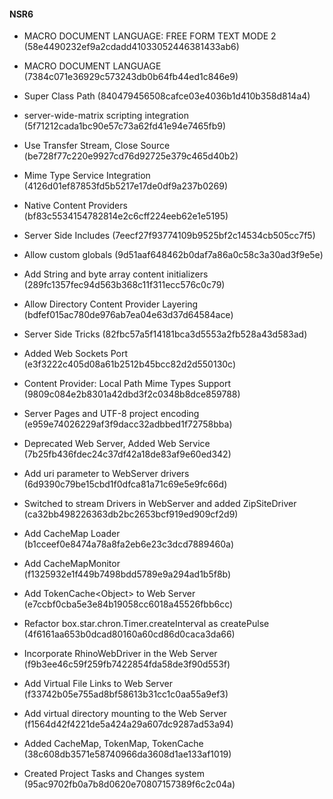 #### NSR6

* MACRO DOCUMENT LANGUAGE: FREE FORM TEXT MODE 2 (58e4490232ef9a2cdadd41033052446381433ab6)

* MACRO DOCUMENT LANGUAGE (7384c071e36929c573243db0b64fb44ed1c846e9)

* Super Class Path (840479456508cafce03e4036b1d410b358d814a4)

* server-wide-matrix scripting integration (5f71212cada1bc90e57c73a62fd41e94e7465fb9)

* Use Transfer Stream, Close Source (be728f77c220e9927cd76d92725e379c465d40b2)

* Mime Type Service Integration (4126d01ef87853fd5b5217e17de0df9a237b0269)

* Native Content Providers (bf83c5534154782814e2c6cff224eeb62e1e5195)

* Server Side Includes (7eecf27f93774109b9525bf2c14534cb505cc7f5)

* Allow custom globals (9d51aaf648462b0daf7a86a0c58c3a30ad3f9e5e)

* Add String and byte array content initializers (289fc1357fec94d563b368c11f311ecc576c0c79)

* Allow Directory Content Provider Layering (bdfef015ac780de976ab7ea04e63d37d64584ace)

* Server Side Tricks (82fbc57a5f14181bca3d5553a2fb528a43d583ad)

* Added Web Sockets Port (e3f3222c405d08a61b2512b45bcc82d2d550130c)

* Content Provider: Local Path Mime Types Support (9809c084e2b8301a42dbd3f2c0348b8dce859788)

* Server Pages and UTF-8 project encoding (e959e74026229af3f9dacc32adbbed1f72758bba)

* Deprecated Web Server, Added Web Service (7b25fb436fdec24c37df42a18de83af9e60ed342)

* Add uri parameter to WebServer drivers (6d9390c79be15cbd1f0dfca81a71c69e5e9fc66d)

* Switched to stream Drivers in WebServer and added ZipSiteDriver (ca32bb498226363db2bc2653bcf919ed909cf2d9)

* Add CacheMap Loader (b1cceef0e8474a78a8fa2eb6e23c3dcd7889460a)

* Add CacheMapMonitor (f1325932e1f449b7498bdd5789e9a294ad1b5f8b)

* Add TokenCache\<Object\> to Web Server (e7ccbf0cba5e3e84b19058cc6018a45526fbb6cc)

* Refactor box.star.chron.Timer.createInterval as createPulse (4f6161aa653b0dcad80160a60cd86d0caca3da66)

* Incorporate RhinoWebDriver in the Web Server (f9b3ee46c59f259fb7422854fda58de3f90d553f)

* Add Virtual File Links to Web Server (f33742b05e755ad8bf58613b31cc1c0aa55a9ef3)

* Add virtual directory mounting to the Web Server
(f1564d42f4221de5a424a29a607dc9287ad53a94)

* Added CacheMap, TokenMap, TokenCache (38c608db3571e58740966da3608d1ae133af1019)

* Created Project Tasks and Changes system (95ac9702fb0a7b8d0620e70807157389f6c2c04a)